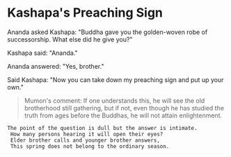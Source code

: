 # Kashapa's Preaching Sign

Ananda asked Kashapa: "Buddha gave you the golden-woven robe of successorship. What else did he give you?"

Kashapa said: "Ananda."

Ananda answered: "Yes, brother."

Said Kashapa: "Now you can take down my preaching sign and put up your own."

> Mumon's comment: If one understands this, he will see the old brotherhood still gathering, but if not, even though he has studied the truth from ages before the Buddhas, he will not attain enlightenment.

```
The point of the question is dull but the answer is intimate.
 How many persons hearing it will open their eyes?
 Elder brother calls and younger brother answers,
 This spring does not belong to the ordinary season.
```
